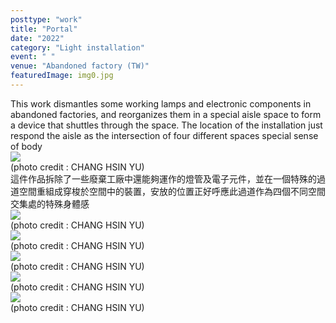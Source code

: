 ```yaml
---
posttype: "work"
title: "Portal"
date: "2022"
category: "Light installation"
event: " "
venue: "Abandoned factory (TW)"
featuredImage: img0.jpg
---
```

  <div class="box">
      <div class="dscrptn">
        This work dismantles some working lamps and electronic components in abandoned factories, and reorganizes them in a special aisle space to form a device that shuttles through the space. The location of the installation just respond the aisle as the intersection of four different spaces special sense of body<br>
      </div>
  </div>


  <div class="box">
      <img class="subimg" src="./img1.jpg">
      <div class="photocredit">(photo credit : CHANG HSIN YU)</div>
  </div>


  <div class="box">
      <div class="dscrptn">
      這件作品拆除了一些廢棄工廠中還能夠運作的燈管及電子元件，並在一個特殊的過道空間重組成穿梭於空間中的裝置，安放的位置正好呼應此過道作為四個不同空間交集處的特殊身體感<br>
      </div>
  </div>


  <div class="box">
      <img class="subimg" src="./img2.jpg">
      <div class="photocredit">(photo credit : CHANG HSIN YU)</div>
  </div>

  <div class="box">
      <img class="subimg" src="./img3.jpg">
      <div class="photocredit">(photo credit : CHANG HSIN YU)</div>
  </div>

  <div class="box">
      <img class="subimg" src="./img4.jpg">
      <div class="photocredit">(photo credit : CHANG HSIN YU)</div>
  </div>

  <div class="box">
      <img class="subimg" src="./img5.jpg">
      <div class="photocredit">(photo credit : CHANG HSIN YU)</div>
  </div>

  <div class="box">
      <img class="subimg" src="./img6.jpg">
      <div class="photocredit">(photo credit : CHANG HSIN YU)</div>
  </div>

  <div class="box"></div>

  <!-- <iframe title="vimeo-player" src="https://player.vimeo.com/video/729937826?h=0de5e9faeb" frameborder="0" allowfullscreen></iframe> -->
